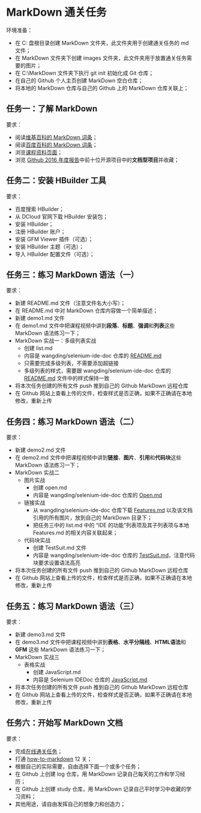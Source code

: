 # MarkDown 通关任务

环境准备：
- 在 C: 盘根目录创建 MarkDown 文件夹，此文件夹用于创建通关任务的 md 文件；  
- 在 MarkDown 文件夹下创建 images 文件夹，此文件夹用于放置通关任务需要的图片；  
- 在 C:\MarkDown 文件夹下执行 git init 初始化成 Git 仓库；  
- 在自己的 Github 个人主页创建 MarkDown 空白仓库；  
- 将本地的 MarkDown 仓库与自己的 Github 上的 MarkDown 仓库关联上；  

## 任务一：了解 MarkDown

要求：
- 阅读[维基百科的 MarkDown 词条]；  
- 阅读[百度百科的 MarkDown 词条]；  
- 浏览[课程资料页面]；  
- 浏览 [Github 2016 年度报告]中前十位开源项目中的**文档型项目**并收藏；  

## 任务二：安装 HBuilder 工具

要求：
- 百度搜索 HBuilder；  
- 从 DCloud 官网下载 HBuilder 安装包；  
- 安装 HBuilder；  
- 注册 HBuilder 账户；  
- 安装 GFM Viewer 插件（可选）；  
- 安装 HBuilder 主题（可选）；  
- 导入 HBuilder 配置文件（可选）；  

## 任务三：练习 MarkDown 语法（一）

要求：
- 新建 README.md 文件（注意文件名大小写）；  
- 在 README.md 中对 MarkDown 仓库内容做一个简单描述；  
- 新建 demo1.md 文件  
- 在 demo1.md 文件中把课程视频中讲到**段落**、**标题**、**强调**和**列表**这些 MarkDown 语法练习一下；
- MarkDown 实战一：多级列表实战  
  - 创建 list.md  
  - 内容是 wangding/selenium-ide-doc 仓库的 [README.md]  
  - 只需要完成多级列表，不需要添加超链接  
  - 多级列表的样式，需要跟 wangding/selenium-ide-doc 仓库的 [README.md] 文件中的样式保持一致  
- 将本次任务创建的所有文件 push 推到自己的 Github MarkDown 远程仓库  
- 在 Github 网站上查看上传的文件，检查样式是否正确，如果不正确请在本地修改，重新上传  

## 任务四：练习 MarkDown 语法（二）

要求：
- 新建 demo2.md 文件  
- 在 demo2.md 文件中把课程视频中讲到**链接**、**图片**、**引用**和**代码块**这些 MarkDown 语法练习一下；
- MarkDown 实战二  
  - 图片实战  
    - 创建 open.md  
    - 内容是 wangding/selenium-ide-doc 仓库的 [Open.md]  
  - 链接实战  
    - 从 wangding/selenium-ide-doc 仓库下载 [Features.md] 以及该文档引用的所有图片，放到自己的 MarkDown 目录下；
    - 把任务三中的 list.md 中的 “IDE 的功能”列表项及其子列表项与本地 Features.md 的相关内容关联起来；  
  - 代码块实战  
    - 创建 TestSuit.md 文件  
    - 内容是 wangding/selenium-ide-doc 仓库的 [TestSuit.md]，注意代码块要求设置语法高亮  
- 将本次任务创建的所有文件 push 推到自己的 Github MarkDown 远程仓库
- 在 Github 网站上查看上传的文件，检查样式是否正确，如果不正确请在本地修改，重新上传 

## 任务五：练习 MarkDown 语法（三）

要求：
- 新建 demo3.md 文件  
- 在 demo3.md 文件中把课程视频中讲到**表格**、**水平分隔线**、**HTML语法**和**GFM** 这些 MarkDown 语法练习一下；
- MarkDown 实战三  
  - 表格实战  
    - 创建 JavaScript.md  
    - 内容是 Selenium IDEDoc 仓库的 [JavaScript.md]  
- 将本次任务创建的所有文件 push 推到自己的 Github MarkDown 远程仓库  
- 在 Github 网站上查看上传的文件，检查样式是否正确，如果不正确请在本地修改，重新上传 

## 任务六：开始写 MarkDown 文档

要求：
- 完成[在线通关任务]；  
- 打通 [how-to-markdown] 12 关；   
- 根据自己的实际需要，自由选择下面一个或多个任务；  
- 在 Github 上创建 log 仓库，用 MarkDown 记录自己每天的工作和学习经历；  
- 在 Github 上创建 study 仓库，用 MarkDown 记录自己平时学习中收藏的学习资料；
- 其他用途，请自由发挥自己的想象力和创造力；  


<!-- 下面是文中的链接 -->
[维基百科的 MarkDown 词条]: https://en.wikipedia.org/wiki/Markdown
[百度百科的 MarkDown 词条]: http://baike.baidu.com/link?url=TEREhJsIPUnfMdpMVsSJv0RVWPsHxUqmv_gF8zn9lkM6zaRmgGIb7PE0SbXX1F96oRGJ54ykjIqcHkfUUlf59DAnbFiwaFg_YCwKyBLRBZ_
[课程资料页面]: README.md
[Github 2016 年度报告]: https://octoverse.github.com/
[README.md]: https://github.com/wangding/selenium-ide-doc/blob/master/README.md
[Open.md]: https://github.com/wangding/selenium-ide-doc/blob/master/Open.md
[Features.md]: https://github.com/wangding/selenium-ide-doc/blob/master/Features.md
[TestSuit.md]: https://github.com/wangding/selenium-ide-doc/blob/master/TestSuite.md
[JavaScript.md]: https://github.com/wangding/selenium-ide-doc/blob/master/JavaScript.md
[在线通关任务]: http://www.markdowntutorial.com/lesson/1/
[how-to-markdown]: https://github.com/workshopper/how-to-markdown/
